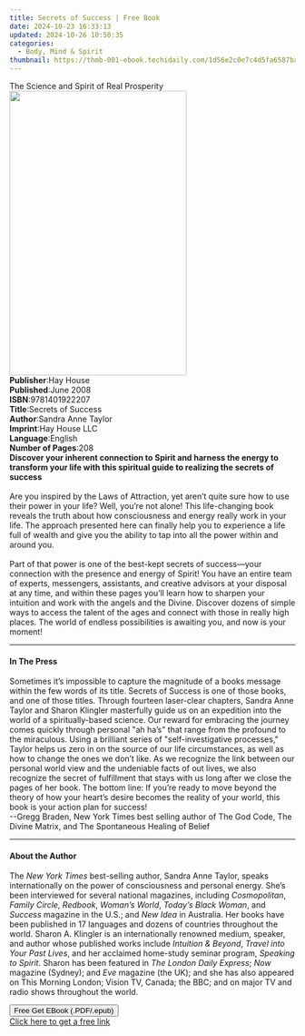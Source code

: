 ```yaml
---
title: Secrets of Success | Free Book
date: 2024-10-23 16:33:13
updated: 2024-10-26 10:50:35
categories:
  - Body, Mind & Spirit
thumbnail: https://thmb-001-ebook.techidaily.com/1d56e2c0e7c4d5fa6587ba915f3322d2cd02d47689ef2307d87d26931a995d31.jpg
---
```

<main id="book-container">
  <div class="flex flex-col">
    <div class="book-brief flex-1 py-6 px-4 sm:p-6 md:py-10 md:px-8">
      <!-- brief-->
      <div class="book-brief-main">
        The Science and Spirit of Real Prosperity
      </div>
    </div>
    <div
      class="book-meta-info flex-1 grid gap-4 col-start-1 col-end-3 row-start-1 sm:mb-6 sm:grid-cols-4 lg:gap-6 lg:col-start-2 lg:row-end-6 lg:row-span-6 lg:mb-0"
    >
      <div
        class="book-meta-info-left place-content-center mt-4 p-4 text-sm leading-6 col-start-2 col-span-2 dark:text-slate-400"
      >
        <img
          class="w-full h-500 object-cover rounded-lg sm:h-255 sm:col-span-2 lg:col-span-full"
          src="https://img-001-ebook.techidaily.com/fdeb446ec9e27c7a68a0705ab1ccecf1c7f9100820d8fa7ef25d17b31c4240b2.jpg"
          alt=""
          width="312"
          height="500"
        />
      </div>
      <div
        class="book-meta-info-right mt-2 col-start-1 row-start-2 col-span-3 self-center"
      >
        <!-- meta data  -->
        <div class="flex flex-col px-4 md:px-8">
          <div class="flex-1">
            <strong>Publisher</strong>:<span class="px-2">Hay House</span>
          </div>
          <div class="flex-1">
            <strong>Published</strong>:<span class="px-2">June 2008</span>
          </div>
          <div class="flex-1">
            <strong>ISBN</strong>:<span class="px-2">9781401922207</span>
          </div>
          <div class="flex-1">
            <strong>Title</strong>:<span class="px-2">Secrets of Success</span>
          </div>
          <div class="flex-1">
            <strong>Author</strong>:<span class="px-2">Sandra Anne Taylor</span>
          </div>
          <div class="flex-1">
            <strong>Imprint</strong>:<span class="px-2">Hay House LLC</span>
          </div>
          <div class="flex-1">
            <strong>Language</strong>:<span class="px-2">English</span>
          </div>
          <div class="flex-1">
            <strong>Number of Pages</strong>:<span class="px-2">208</span>
          </div>
        </div>
      </div>
    </div>
    <div class="book-description flex-1 py-6 px-4 sm:p-6 md:py-10 md:px-8">
      <div class="book-description-main">
        <div accordion-content="" id="description">
          <b
            >Discover your inherent connection to Spirit and harness the energy
            to transform your life with this spiritual guide to realizing the
            secrets of success<br /></b
          ><br />
          Are you inspired by the Laws of Attraction, yet aren’t quite sure how
          to use their power in your life? Well, you’re not alone! This
          life-changing book reveals the truth about how consciousness and
          energy really work in your life. The approach presented here can
          finally help you to experience a life full of wealth and give you the
          ability to tap into all the power within and around you.<br /><br />
          Part of that power is one of the best-kept secrets of success—your
          connection with the presence and energy of Spirit! You have an entire
          team of experts, messengers, assistants, and creative advisors at your
          disposal at any time, and within these pages you’ll learn how to
          sharpen your intuition and work with the angels and the Divine.
          Discover dozens of simple ways to access the talent of the ages and
          connect with those in really high places. The world of endless
          possibilities is awaiting you, and now is your moment!
        </div>
        <div class="accordion-fader"></div>
      </div>
    </div>
    <div class="book-excerpts flex-1 py-6 px-4 sm:p-6 md:py-10 md:px-8">
      <!-- excerpts-->
      <div class="book-excerpts-main">
        <hr />
        <h4 class="placeholder placeholder-heading">
          <span>In The Press</span>
        </h4>
        <p>
          Sometimes it’s impossible to capture the magnitude of a books message
          within the few words of its title. Secrets of Success is one of those
          books, and one of those titles. Through fourteen laser-clear chapters,
          Sandra Anne Taylor and Sharon Klingler masterfully guide us on an
          expedition into the world of a spiritually-based science. Our reward
          for embracing the journey comes quickly through personal "ah ha’s"
          that range from the profound to the miraculous. Using a brilliant
          series of "self-investigative processes," Taylor helps us zero in on
          the source of our life circumstances, as well as how to change the
          ones we don’t like. As we recognize the link between our personal
          world view and the undeniable facts of out lives, we also recognize
          the secret of fulfillment that stays with us long after we close the
          pages of her book. The bottom line: If you’re ready to move beyond the
          theory of how your heart’s desire becomes the reality of your world,
          this book is your action plan for success!<br />--Gregg Braden, New
          York Times best selling author of The God Code, The Divine Matrix, and
          The Spontaneous Healing of Belief
        </p>
      </div>
    </div>
    <div class="book-about-author flex-1 py-6 px-4 sm:p-6 md:py-10 md:px-8">
      <!-- about author-->
      <div class="book-main-author-main">
        <hr />
        <h4 class="placeholder placeholder-heading">
          <span>About the Author</span>
        </h4>
        <p>
          The <i>New York Times </i>best-selling author, Sandra Anne Taylor,
          speaks internationally on the power of consciousness and personal
          energy. She’s been interviewed for several national magazines,
          including <i>Cosmopolitan</i>, <i>Family Circle</i>,<i> Redbook</i>,
          <i>Woman’s World</i>, <i>Today’s Black Woman</i>, and
          <i>Success</i> magazine in the U.S.; and <i>New Idea</i> in Australia.
          Her books have been published in 17 languages and dozens of countries
          throughout the world. Sharon A. Klingler is an internationally
          renowned medium, speaker, and author whose published works include
          <i>Intuition &amp; Beyond</i>, <i>Travel into Your Past Lives</i>, and
          her acclaimed home-study seminar program, <i>Speaking to Spirit</i>.
          Sharon has been featured in <i>The London Daily Express</i>;
          <i>Now</i> magazine (Sydney); and <i>Eve</i> magazine (the UK); and
          she has also appeared on This Morning London; Vision TV, Canada; the
          BBC; and on major TV and radio shows throughout the world.
        </p>
      </div>
    </div>
    <div class="book-free-get flex-1 py-6 px-4 sm:p-6 md:py-10 md:px-8">
      <button
        id="btn-free-get"
        class="bg-blue-500 hover:bg-blue-700 text-white font-bold py-2 px-4 rounded"
      >
        Free Get EBook (.PDF/.epub)
      </button>
      <div id="countdown-display" class="px-2 text-lg mt-2"></div>
      <a
        id="free-link"
        class="hidden bg-blue-500 hover:bg-blue-700 text-white font-bold py-2 px-4 rounded"
        href="https://www.ebooks.com/en-us/book/96316570/secrets-of-success/sandra-anne-taylor/"
        target="_blank"
        >Click here to get a free link</a
      >
    </div>
    <script>
      let countdownTime = 0;
      let countdownInterval = null;
      document
        .getElementById('btn-free-get')
        .addEventListener('click', startCountdown);
      function startCountdown() {
        countdownTime = new Date().getTime() + 60000 * 3;
        countdownInterval = setInterval(updateCountdown, 1000);
        document.getElementById('btn-free-get').disabled = true;
        document
          .getElementById('btn-free-get')
          .classList.add('bg-gray-500', 'cursor-not-allowed');
      }
      function updateCountdown() {
        let currentTime = new Date().getTime();
        let timeLeft = countdownTime - currentTime;
        let secondsLeft = Math.floor(timeLeft / 1000);
        document.getElementById('countdown-display').innerHTML =
          `Remaining time: ${secondsLeft} seconds.`;
        if (secondsLeft <= 0) {
          clearInterval(countdownInterval);
          document.getElementById('btn-free-get').classList.add('hidden');
          document.getElementById('free-link').classList.remove('hidden');
          document.getElementById('countdown-display').innerHTML = '';
        }
      }
    </script>
  </div>
</main>
